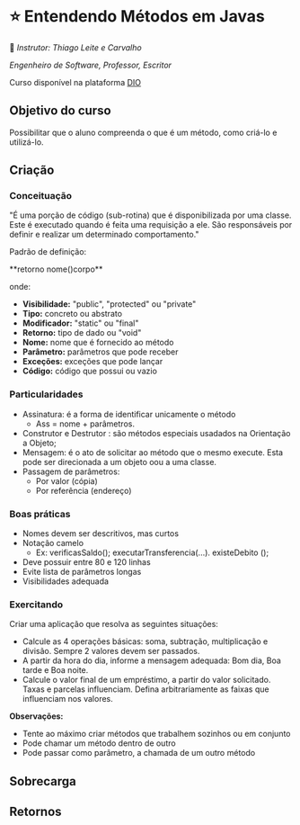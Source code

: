 # :star: Entendendo Métodos em Javas
:man: _Instrutor: Thiago Leite e Carvalho_

_Engenheiro de Software, Professor, Escritor_

Curso disponível na plataforma [DIO]()

## Objetivo do curso

<p>Possibilitar que o aluno compreenda o que é um método, como criá-lo e utilizá-lo.</p>

## Criação

### Conceituação

<p>"É uma porção de código (sub-rotina) que é disponibilizada por uma classe. Este é executado quando é feita uma requisição a ele. São responsáveis por definir e realizar um determinado comportamento."</p>
<p>Padrão de definição:</p>
**<?visibilidade?><?tipo?><?modificador?>retorno nome(<?parâmetro?>)<?exceções?>corpo**

<p>onde:</p>

- **Visibilidade:** "public", "protected" ou "private"
- **Tipo:** concreto ou abstrato
- **Modificador:** "static" ou "final"
- **Retorno:** tipo de dado ou "void"
- **Nome:** nome que é fornecido ao método
- **Parâmetro:** parâmetros que pode receber
- **Exceções:** exceções que pode lançar
- **Código:** código que possui ou vazio

### Particularidades

- Assinatura: é a forma de identificar unicamente o método
  - Ass = nome + parâmetros.
- Construtor e Destrutor : são métodos especiais usadados na Orientação a Objeto;
- Mensagem: é o ato de solicitar ao método que o mesmo execute. Esta pode ser direcionada a um objeto oou a uma classe.
- Passagem de parâmetros:
  - Por valor (cópia)
  - Por referência (endereço)

### Boas práticas

- Nomes devem ser descritivos, mas curtos
- Notação camelo
  - Ex: verificasSaldo(); executarTransferencia(...). existeDebito ();
- Deve possuir entre 80 e 120 linhas
- Evite lista de parâmetros longas 
- Visibilidades adequada

### Exercitando

Criar uma aplicação que resolva as seguintes situações:
- Calcule as 4 operações básicas: soma, subtração, multiplicação e divisão. Sempre 2 valores devem ser passados.
- A partir da hora do dia, informe a mensagem adequada: Bom dia, Boa tarde e Boa noite.
- Calcule o valor final de um empréstimo, a partir do valor solicitado. Taxas e parcelas influenciam. Defina arbitrariamente as faixas que influenciam nos valores.

**Observações:**
- Tente ao máximo criar métodos que trabalhem sozinhos ou em conjunto
- Pode chamar um método dentro de outro
- Pode passar como parâmetro, a chamada de um outro método

## Sobrecarga

## Retornos